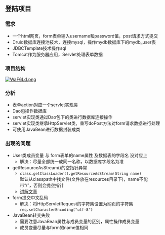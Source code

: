 ## 登陆项目
### 需求
+ 一个html网页，form表单输入username和password值，post请求方式提交
+ Druid数据库连接池技术，连接mysql，操作mydb数据库下的mydb_user表
+ JDBCTemplate技术操作sql
+ Tomcat作为服务器应用，Servlet处理表单数据
### 项目结构
[![WaF6Ld.png](https://z3.ax1x.com/2021/07/21/WaF6Ld.png)](https://imgtu.com/i/WaF6Ld)
### 分析
+ 表单action对应一个servlet实现类
+ Dao包操作数据库
+ servlet实现类通过Dao包下的类进行数据库连接操作
+ servlet实现类继承HttpServlet类，重写doPost方法对form请求数据进行处理
+ 可使用JavaBean进行数据封装成类
### 出现的问题
+ User类成员变量 与 form表单的name属性 及数据表的字段名 没对应上
  - 解决：尽量全部统一成同一名称，以数据库字段名为准
+ getResourceAsStream()的空指针异常  
  -  `class.getClassLoader().getResourceAsStream(String name)`  
      默认从classpath中找文件(文件放在resources目录下)，name不能带“/”，否则会抛空指针
  - [讲解文章](https://blog.csdn.net/feeltouch/article/details/83796764)
+ form提交中文乱码
  - 解决：将HttpServletRequest的字符集设置为网页的字符集`req.setCharacterEncoding("utf-8")`
+ JavaBean转变失败
  - 需要注意JavaBean属性与成员变量的区别，属性操作成员变量
  - 成员变量尽量与form的name值相同

